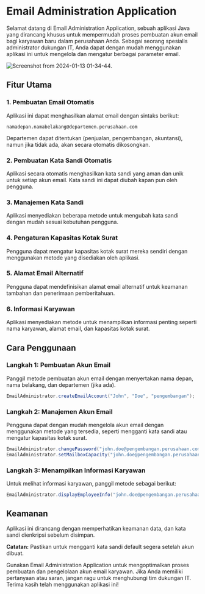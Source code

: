 # Email Administration Application

Selamat datang di Email Administration Application, sebuah aplikasi Java yang dirancang khusus untuk mempermudah proses pembuatan akun email bagi karyawan baru dalam perusahaan Anda. Sebagai seorang spesialis administrator dukungan IT, Anda dapat dengan mudah menggunakan aplikasi ini untuk mengelola dan mengatur berbagai parameter email.

![Screenshot from 2024-01-13 01-34-44](https://github.com/saidhafiz321/Email-Administration-Application/assets/85662790/f7d486a2-0055-4e8d-9904-ede359f7937f).


## Fitur Utama

### 1. Pembuatan Email Otomatis
Aplikasi ini dapat menghasilkan alamat email dengan sintaks berikut:
```
namadepan.namabelakang@departemen.perusahaan.com
```
Departemen dapat ditentukan (penjualan, pengembangan, akuntansi), namun jika tidak ada, akan secara otomatis dikosongkan.

### 2. Pembuatan Kata Sandi Otomatis
Aplikasi secara otomatis menghasilkan kata sandi yang aman dan unik untuk setiap akun email. Kata sandi ini dapat diubah kapan pun oleh pengguna.

### 3. Manajemen Kata Sandi
Aplikasi menyediakan beberapa metode untuk mengubah kata sandi dengan mudah sesuai kebutuhan pengguna.

### 4. Pengaturan Kapasitas Kotak Surat
Pengguna dapat mengatur kapasitas kotak surat mereka sendiri dengan menggunakan metode yang disediakan oleh aplikasi.

### 5. Alamat Email Alternatif
Pengguna dapat mendefinisikan alamat email alternatif untuk keamanan tambahan dan penerimaan pemberitahuan.

### 6. Informasi Karyawan
Aplikasi menyediakan metode untuk menampilkan informasi penting seperti nama karyawan, alamat email, dan kapasitas kotak surat.

## Cara Penggunaan

### Langkah 1: Pembuatan Akun Email
Panggil metode pembuatan akun email dengan menyertakan nama depan, nama belakang, dan departemen (jika ada).

```java
EmailAdministrator.createEmailAccount("John", "Doe", "pengembangan");
```

### Langkah 2: Manajemen Akun Email
Pengguna dapat dengan mudah mengelola akun email dengan menggunakan metode yang tersedia, seperti mengganti kata sandi atau mengatur kapasitas kotak surat.

```java
EmailAdministrator.changePassword("john.doe@pengembangan.perusahaan.com", "newPassword123");
EmailAdministrator.setMailboxCapacity("john.doe@pengembangan.perusahaan.com", 500);
```

### Langkah 3: Menampilkan Informasi Karyawan
Untuk melihat informasi karyawan, panggil metode sebagai berikut:

```java
EmailAdministrator.displayEmployeeInfo("john.doe@pengembangan.perusahaan.com");
```

## Keamanan
Aplikasi ini dirancang dengan memperhatikan keamanan data, dan kata sandi dienkripsi sebelum disimpan.

**Catatan:** Pastikan untuk mengganti kata sandi default segera setelah akun dibuat.

Gunakan Email Administration Application untuk mengoptimalkan proses pembuatan dan pengelolaan akun email karyawan. Jika Anda memiliki pertanyaan atau saran, jangan ragu untuk menghubungi tim dukungan IT. Terima kasih telah menggunakan aplikasi ini!

